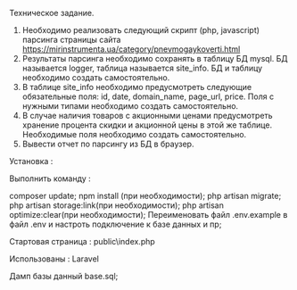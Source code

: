 Техническое задание.

1. Необходимо реализовать следующий скрипт (php, javascript) парсинга 
страницы сайта https://mirinstrumenta.ua/category/pnevmogaykoverti.html
2. Результаты парсинга необходимо сохранять в таблицу БД mysql. БД 
называется logger, таблица называется site_info. БД и таблицу необходимо 
создать самостоятельно.
3. В таблице site_info необходимо предусмотреть следующие обязательные 
поля: id, date, domain_name, page_url, price. Поля с нужными типами 
необходимо создать самостоятельно.
4. В случае наличия товаров с акционными ценами предусмотреть хранение 
процента скидки и акционной цены в этой же таблице. Необходимые поля 
необходимо создать самостоятельно.
5. Вывести отчет по парсингу из БД в браузер.


Установка :

Выполнить команду : 

composer update;
npm install (при необходимости);
php artisan migrate;
php artisan storage:link(при необходимости);
php artisan optimize:clear(при необходимости);
Переименовать файл .env.example в файл .env и настроть подключение к базе данных и пр;

Стартовая страница :
public\index.php

Использованы :
Laravel

Дамп базы данный base.sql;
